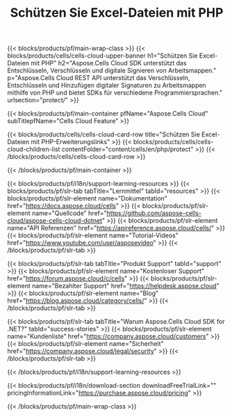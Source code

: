 ﻿---
title:  Schützen Sie Excel-Dateien mit PHP
description:  Aspose.Cells Cloud REST API unterstützt das Verschlüsseln, Entschlüsseln und Hinzufügen digitaler Signaturen zu Arbeitsmappen mithilfe von PHP und bietet SDKs für verschiedene Programmiersprachen.
---
{{< blocks/products/pf/main-wrap-class >}}
{{< blocks/products/cells/cells-cloud-upper-banner h1="Schützen Sie Excel-Dateien mit PHP" h2="Aspose.Cells Cloud SDK unterstützt das Entschlüsseln, Verschlüsseln und digitale Signieren von Arbeitsmappen." p="Aspose.Cells Cloud REST API unterstützt das Verschlüsseln, Entschlüsseln und Hinzufügen digitaler Signaturen zu Arbeitsmappen mithilfe von PHP und bietet SDKs für verschiedene Programmiersprachen." urlsection="protect/" >}}

{{< blocks/products/pf/main-container pfName="Aspose.Cells Cloud" subTitlepfName="Cells Cloud Feature" >}}

{{< blocks/products/cells/cells-cloud-card-row title="Schützen Sie Excel-Dateien mit PHP-Erweiterungslinks" >}}
{{< blocks/products/cells/cells-cloud-children-list contentFolder="content/cells/en/php/protect" >}} 
{{< /blocks/products/cells/cells-cloud-card-row >}}


{{< /blocks/products/pf/main-container >}}

{{< blocks/products/pf/i18n/support-learning-resources >}}
{{< blocks/products/pf/slr-tab tabTitle="Lernmittel" tabId="resources" >}}
{{< blocks/products/pf/slr-element name="Dokumentation" href="https://docs.aspose.cloud/cells" >}}
{{< blocks/products/pf/slr-element name="Quellcode" href="https://github.com/aspose-cells-cloud/aspose-cells-cloud-dotnet" >}}
{{< blocks/products/pf/slr-element name="API Referenzen" href="https://apireference.aspose.cloud/cells/" >}}
{{< blocks/products/pf/slr-element name="Tutorial-Videos" href="https://www.youtube.com/user/asposevideo" >}}
{{< /blocks/products/pf/slr-tab >}}

{{< blocks/products/pf/slr-tab tabTitle="Produkt Support" tabId="support" >}}
{{< blocks/products/pf/slr-element name="Kostenloser Support" href="https://forum.aspose.cloud/c/cells" >}}
{{< blocks/products/pf/slr-element name="Bezahlter Support" href="https://helpdesk.aspose.cloud" >}}
{{< blocks/products/pf/slr-element name="Blog" href="https://blog.aspose.cloud/category/cells/" >}}
{{< /blocks/products/pf/slr-tab >}}

{{< blocks/products/pf/slr-tab tabTitle="Warum Aspose.Cells Cloud SDK for .NET?" tabId="success-stories" >}}
{{< blocks/products/pf/slr-element name="Kundenliste" href="https://company.aspose.cloud/customers" >}}
{{< blocks/products/pf/slr-element name="Sicherheit" href="https://company.aspose.cloud/legal/security" >}}
{{< /blocks/products/pf/slr-tab >}}

{{< /blocks/products/pf/i18n/support-learning-resources >}}

{{< blocks/products/pf/i18n/download-section downloadFreeTrialLink="" pricingInformationLink="https://purchase.aspose.cloud/pricing" >}}

{{< /blocks/products/pf/main-wrap-class >}}
